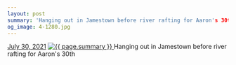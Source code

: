 ```yaml
---
layout: post
summary: 'Hanging out in Jamestown before river rafting for Aaron's 30th'
og_image: 4-1280.jpg
---
```


<p>
  <time>
    <a href="/4">July 30, 2021</a>
  </time>
  <a href="/4">
    <img src="{{ site.assets_url }}/4-640.jpg" srcset="{{ site.assets_url }}/4-320.jpg 320w, {{ site.assets_url }}/4-640.jpg 640w, {{ site.assets_url }}/4-960.jpg 960w, {{ site.assets_url }}/4-1280.jpg 1280w" sizes="(min-width: 700px) 50vw, calc(100vw - 2rem)" alt="{{ page.summary }}" />
  </a>
  <span>Hanging out in Jamestown before river rafting for Aaron's 30th</span>
</p>
